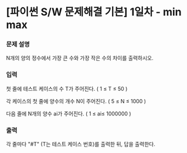 # [파이썬 S/W 문제해결 기본] 1일차 - min max


### 문제 설명

<p>N개의 양의 정수에서 가장 큰 수와 가장 작은 수의 차이를 출력하시오.</p>

### 입력 

<p>첫 줄에 테스트 케이스의 수 T가 주어진다. ( 1 ≤ T ≤ 50 )</p>

<p>각 케이스의 첫 줄에 양수의 개수 N이 주어진다. ( 5 ≤ N ≤ 1000 )</p>

<p>다음 줄에 N개의 양수 ai가 주어진다. ( 1 ≤ ai≤ 1000000 )</p>

### 출력 

 <p>각 줄마다 "#T" (T는 테스트 케이스 번호)를 출력한 뒤, 답을 출력한다.</p>
